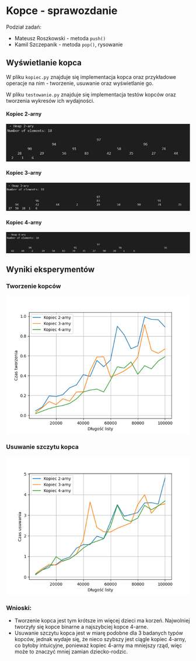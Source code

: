 # Kopce - sprawozdanie

Podział zadań:
- Mateusz Roszkowski - metoda `push()`
- Kamil Szczepanik - metoda `pop()`, rysowanie

## Wyświetlanie kopca

W pliku `kopiec.py` znajduje się implementacja kopca oraz przykładowe operacje na nim - tworzenie, usuwanie oraz wyświetlanie go.

W pliku `testowanie.py` znajduje się implementacja testów kopców oraz tworzenia wykresów ich wydajności.

#### Kopiec 2-arny
![bst](images/2ary_heap.jpg "Kopiec 2-arny")

#### Kopiec 3-arny
![bst](images/3ary_heap.jpg "Kopiec 3-arny")

#### Kopiec 4-arny
![bst](images/4ary_heap.jpg "Kopiec 4-arny")



## Wyniki eksperymentów

### Tworzenie kopców
![plot](images/tworzenie.png "Tworzenie kopców")

### Usuwanie szczytu kopca
![plot](images/usuwanie.png "Usuwanie szczytu kopca")


### Wnioski:
- Tworzenie kopca jest tym krótsze im więcej dzieci ma korzeń. Najwolniej tworzyły się kopce binarne a najszybciej kopce 4-arne.
-  Usuwanie szczytu kopca jest w miarę podobne dla 3 badanych typów kopców, jednak wydaje się, że nieco szybszy jest ciągle kopiec 4-arny, co byłoby intuicyjne, ponieważ kopiec 4-arny ma mniejszy rząd, więc może to znaczyć mniej zamian dziecko-rodzic.